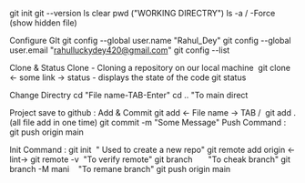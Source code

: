 git init
git --version
ls
clear
pwd ("WORKING DIRECTRY")
ls -a / -Force (show hidden file)


Configure GIt
git config --global user.name "Rahul_Dey"
git config --global user.email "rahulluckydey420@gmail.com"
git config --list

Clone & Status
Clone - Cloning a repository on our local machine 
git clone <- some link ->
status - displays the state of the code
git status

Change Directry
cd "File name-TAB-Enter"
cd .. "To main direct


Project save to github :
Add & Commit
git add <- File name -> TAB /  git add . (all file add in one time)
git commit -m "Some Message"
Push Command :
git push origin main


Init Command :
git init  " Used to create a new repo"
git remote add origin <-lint->
git remote -v  "To verify remote"
git branch       "To cheak branch"
git branch -M mani    "To remane branch"
git push origin main

